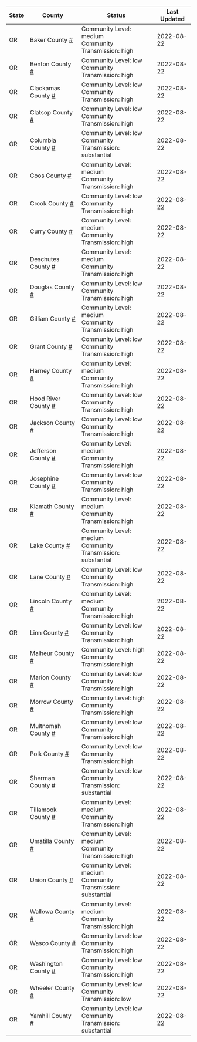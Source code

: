 State | County | Status | Last Updated
--- | --- | --- | --- 
OR | Baker County <a href="#baker_county">#</a> | <a name="baker_county"></a>Community Level: medium<br/>Community Transmission: high | 2022-08-22
OR | Benton County <a href="#benton_county">#</a> | <a name="benton_county"></a>Community Level: low<br/>Community Transmission: high | 2022-08-22
OR | Clackamas County <a href="#clackamas_county">#</a> | <a name="clackamas_county"></a>Community Level: low<br/>Community Transmission: high | 2022-08-22
OR | Clatsop County <a href="#clatsop_county">#</a> | <a name="clatsop_county"></a>Community Level: low<br/>Community Transmission: high | 2022-08-22
OR | Columbia County <a href="#columbia_county">#</a> | <a name="columbia_county"></a>Community Level: low<br/>Community Transmission: substantial | 2022-08-22
OR | Coos County <a href="#coos_county">#</a> | <a name="coos_county"></a>Community Level: medium<br/>Community Transmission: high | 2022-08-22
OR | Crook County <a href="#crook_county">#</a> | <a name="crook_county"></a>Community Level: low<br/>Community Transmission: high | 2022-08-22
OR | Curry County <a href="#curry_county">#</a> | <a name="curry_county"></a>Community Level: medium<br/>Community Transmission: high | 2022-08-22
OR | Deschutes County <a href="#deschutes_county">#</a> | <a name="deschutes_county"></a>Community Level: medium<br/>Community Transmission: high | 2022-08-22
OR | Douglas County <a href="#douglas_county">#</a> | <a name="douglas_county"></a>Community Level: low<br/>Community Transmission: high | 2022-08-22
OR | Gilliam County <a href="#gilliam_county">#</a> | <a name="gilliam_county"></a>Community Level: medium<br/>Community Transmission: high | 2022-08-22
OR | Grant County <a href="#grant_county">#</a> | <a name="grant_county"></a>Community Level: low<br/>Community Transmission: high | 2022-08-22
OR | Harney County <a href="#harney_county">#</a> | <a name="harney_county"></a>Community Level: medium<br/>Community Transmission: high | 2022-08-22
OR | Hood River County <a href="#hood_river_county">#</a> | <a name="hood_river_county"></a>Community Level: low<br/>Community Transmission: high | 2022-08-22
OR | Jackson County <a href="#jackson_county">#</a> | <a name="jackson_county"></a>Community Level: low<br/>Community Transmission: high | 2022-08-22
OR | Jefferson County <a href="#jefferson_county">#</a> | <a name="jefferson_county"></a>Community Level: medium<br/>Community Transmission: high | 2022-08-22
OR | Josephine County <a href="#josephine_county">#</a> | <a name="josephine_county"></a>Community Level: low<br/>Community Transmission: high | 2022-08-22
OR | Klamath County <a href="#klamath_county">#</a> | <a name="klamath_county"></a>Community Level: medium<br/>Community Transmission: high | 2022-08-22
OR | Lake County <a href="#lake_county">#</a> | <a name="lake_county"></a>Community Level: medium<br/>Community Transmission: substantial | 2022-08-22
OR | Lane County <a href="#lane_county">#</a> | <a name="lane_county"></a>Community Level: low<br/>Community Transmission: high | 2022-08-22
OR | Lincoln County <a href="#lincoln_county">#</a> | <a name="lincoln_county"></a>Community Level: medium<br/>Community Transmission: high | 2022-08-22
OR | Linn County <a href="#linn_county">#</a> | <a name="linn_county"></a>Community Level: low<br/>Community Transmission: high | 2022-08-22
OR | Malheur County <a href="#malheur_county">#</a> | <a name="malheur_county"></a>Community Level: high<br/>Community Transmission: high | 2022-08-22
OR | Marion County <a href="#marion_county">#</a> | <a name="marion_county"></a>Community Level: low<br/>Community Transmission: high | 2022-08-22
OR | Morrow County <a href="#morrow_county">#</a> | <a name="morrow_county"></a>Community Level: high<br/>Community Transmission: high | 2022-08-22
OR | Multnomah County <a href="#multnomah_county">#</a> | <a name="multnomah_county"></a>Community Level: low<br/>Community Transmission: high | 2022-08-22
OR | Polk County <a href="#polk_county">#</a> | <a name="polk_county"></a>Community Level: low<br/>Community Transmission: high | 2022-08-22
OR | Sherman County <a href="#sherman_county">#</a> | <a name="sherman_county"></a>Community Level: low<br/>Community Transmission: substantial | 2022-08-22
OR | Tillamook County <a href="#tillamook_county">#</a> | <a name="tillamook_county"></a>Community Level: medium<br/>Community Transmission: high | 2022-08-22
OR | Umatilla County <a href="#umatilla_county">#</a> | <a name="umatilla_county"></a>Community Level: medium<br/>Community Transmission: high | 2022-08-22
OR | Union County <a href="#union_county">#</a> | <a name="union_county"></a>Community Level: medium<br/>Community Transmission: substantial | 2022-08-22
OR | Wallowa County <a href="#wallowa_county">#</a> | <a name="wallowa_county"></a>Community Level: medium<br/>Community Transmission: high | 2022-08-22
OR | Wasco County <a href="#wasco_county">#</a> | <a name="wasco_county"></a>Community Level: low<br/>Community Transmission: high | 2022-08-22
OR | Washington County <a href="#washington_county">#</a> | <a name="washington_county"></a>Community Level: low<br/>Community Transmission: high | 2022-08-22
OR | Wheeler County <a href="#wheeler_county">#</a> | <a name="wheeler_county"></a>Community Level: low<br/>Community Transmission: low | 2022-08-22
OR | Yamhill County <a href="#yamhill_county">#</a> | <a name="yamhill_county"></a>Community Level: low<br/>Community Transmission: substantial | 2022-08-22
